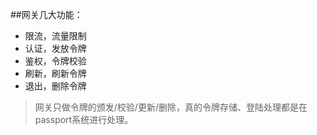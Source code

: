 ##网关几大功能：

* 限流，流量限制
* 认证，发放令牌
* 鉴权，令牌校验
* 刷新，刷新令牌
* 退出，删除令牌

> 网关只做令牌的颁发/校验/更新/删除，真的令牌存储、登陆处理都是在passport系统进行处理。